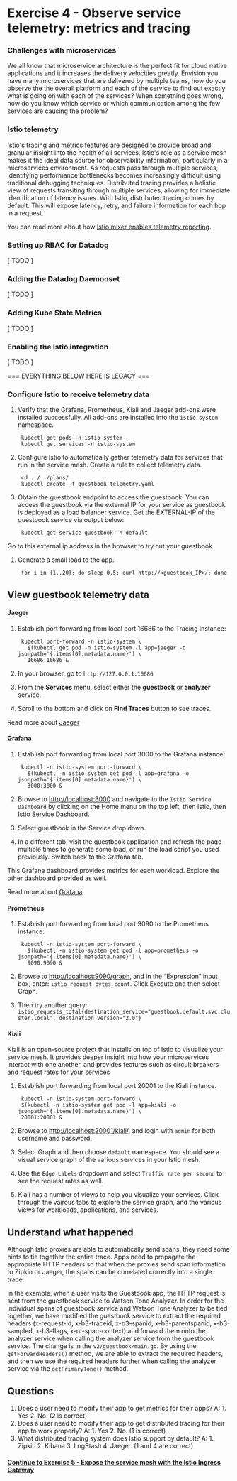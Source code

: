 # Exercise 4 - Observe service telemetry: metrics and tracing

### Challenges with microservices

We all know that microservice architecture is the perfect fit for cloud native applications and it increases the delivery velocities greatly. Envision you have many microservices that are delivered by multiple teams, how do you observe the the overall platform and each of the service to find out exactly what is going on with each of the services? When something goes wrong, how do you know which service or which communication among the few services are causing the problem?

### Istio telemetry



Istio's tracing and metrics features are designed to provide broad and granular insight into the health of all services. Istio's role as a service mesh makes it the ideal data source for observability information, particularly in a microservices environment. As requests pass through multiple services, identifying performance bottlenecks becomes increasingly difficult using traditional debugging techniques. Distributed tracing provides a holistic view of requests transiting through multiple services, allowing for immediate identification of latency issues. With Istio, distributed tracing comes by default. This will expose latency, retry, and failure information for each hop in a request.

You can read more about how [Istio mixer enables telemetry reporting](https://istio.io/docs/concepts/policy-and-control/mixer.html).

### Setting up RBAC for Datadog

[ TODO ]

### Adding the Datadog Daemonset

[ TODO ]

### Adding Kube State Metrics

[ TODO ]

### Enabling the Istio integration

[ TODO ]

=== EVERYTHING BELOW HERE IS LEGACY ===

### Configure Istio to receive telemetry data

1. Verify that the Grafana, Prometheus, Kiali and Jaeger add-ons were installed successfully. All add-ons are installed into the `istio-system` namespace.

   ```text
    kubectl get pods -n istio-system
    kubectl get services -n istio-system
   ```

2. Configure Istio to automatically gather telemetry data for services that run in the service mesh. Create a rule to collect telemetry data.

   ```text
    cd ../../plans/
    kubectl create -f guestbook-telemetry.yaml
   ```

3. Obtain the guestbook endpoint to access the guestbook. You can access the guestbook via the external IP for your service as guestbook is deployed as a load balancer service. Get the EXTERNAL-IP of the guestbook service via output below:

   ```text
    kubectl get service guestbook -n default
   ```

Go to this external ip address in the browser to try out your guestbook.

1. Generate a small load to the app.

   ```text
    for i in {1..20}; do sleep 0.5; curl http://<guestbook_IP>/; done
   ```

## View guestbook telemetry data

#### Jaeger

1. Establish port forwarding from local port 16686 to the Tracing instance:

   ```text
    kubectl port-forward -n istio-system \
      $(kubectl get pod -n istio-system -l app=jaeger -o jsonpath='{.items[0].metadata.name}') \
      16686:16686 &
   ```

2. In your browser, go to `http://127.0.0.1:16686`
3. From the **Services** menu, select either the **guestbook** or **analyzer** service.
4. Scroll to the bottom and click on **Find Traces** button to see traces.

Read more about [Jaeger](https://www.jaegertracing.io/docs/)

#### Grafana

1. Establish port forwarding from local port 3000 to the Grafana instance:

   ```text
    kubectl -n istio-system port-forward \
      $(kubectl -n istio-system get pod -l app=grafana -o jsonpath='{.items[0].metadata.name}') \
      3000:3000 &
   ```

2. Browse to [http://localhost:3000](http://localhost:3000) and navigate to the `Istio Service Dashboard` by clicking on the Home menu on the top left, then Istio, then Istio Service Dashboard.
3. Select guestbook in the Service drop down.
4. In a different tab, visit the guestbook application and refresh the page multiple times to generate some load, or run the load script you used previously. Switch back to the Grafana tab.

This Grafana dashboard provides metrics for each workload. Explore the other dashboard provided as well.

Read more about [Grafana](http://docs.grafana.org/).

#### Prometheus

1. Establish port forwarding from local port 9090 to the Prometheus instance.

   ```text
    kubectl -n istio-system port-forward \
      $(kubectl -n istio-system get pod -l app=prometheus -o jsonpath='{.items[0].metadata.name}') \
      9090:9090 &
   ```

2. Browse to [http://localhost:9090/graph](http://localhost:9090/graph), and in the “Expression” input box, enter: `istio_request_bytes_count`. Click Execute and then select Graph.
3. Then try another query: `istio_requests_total{destination_service="guestbook.default.svc.cluster.local", destination_version="2.0"}`

#### Kiali

Kiali is an open-source project that installs on top of Istio to visualize your service mesh. It provides deeper insight into how your microservices interact with one another, and provides features such as circuit breakers and request rates for your services

1. Establish port forwarding from local port 20001 to the Kiali instance.

   ```text
    kubectl -n istio-system port-forward \
    $(kubectl -n istio-system get pod -l app=kiali -o jsonpath='{.items[0].metadata.name}') \
    20001:20001 &
   ```

2. Browse to [http://localhost:20001/kiali/](http://localhost:20001/kiali/), and login with `admin` for both username and password.
3. Select Graph and then choose `default` namespace. You should see a visual service graph of the various services in your Istio mesh.
4. Use the `Edge Labels` dropdown and select `Traffic rate per second` to see the request rates as well.
5. Kiali has a number of views to help you visualize your services. Click through the vairous tabs to explore the service graph, and the various views for workloads, applications, and services.

## Understand what happened

Although Istio proxies are able to automatically send spans, they need some hints to tie together the entire trace. Apps need to propagate the appropriate HTTP headers so that when the proxies send span information to Zipkin or Jaeger, the spans can be correlated correctly into a single trace.

In the example, when a user visits the Guestbook app, the HTTP request is sent from the guestbook service to Watson Tone Analyzer. In order for the individual spans of guestbook service and Watson Tone Analyzer to be tied together, we have modified the guestbook service to extract the required headers \(x-request-id, x-b3-traceid, x-b3-spanid, x-b3-parentspanid, x-b3-sampled, x-b3-flags, x-ot-span-context\) and forward them onto the analyzer service when calling the analyzer service from the guestbook service. The change is in the `v2/guestbook/main.go`. By using the `getForwardHeaders()` method, we are able to extract the required headers, and then we use the required headers further when calling the analyzer service via the `getPrimaryTone()` method.

## Questions

1. Does a user need to modify their app to get metrics for their apps? A: 1. Yes 2. No. \(2 is correct\)
2. Does a user need to modify their app to get distributed tracing for their app to work properly? A: 1. Yes 2. No. \(1 is correct\)
3. What distributed tracing system does Istio support by default? A: 1. Zipkin 2. Kibana 3. LogStash 4. Jaeger. \(1 and 4 are correct\)

#### [Continue to Exercise 5 - Expose the service mesh with the Istio Ingress Gateway](exercise-5.md)

